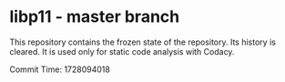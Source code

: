 # libp11 - master branch

This repository contains the frozen state of the repository.
Its history is cleared. It is used only for static code
analysis with Codacy.

Commit Time: 1728094018